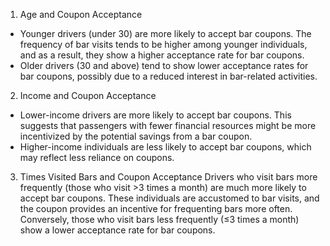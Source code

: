 1. Age and Coupon Acceptance
- Younger drivers (under 30) are more likely to accept bar coupons. The frequency of bar visits tends to be higher among younger individuals, and as a result, they show a higher acceptance rate for bar coupons.
- Older drivers (30 and above) tend to show lower acceptance rates for bar coupons, possibly due to a reduced interest in bar-related activities.
2. Income and Coupon Acceptance
- Lower-income drivers are more likely to accept bar coupons. This suggests that passengers with fewer financial resources might be more incentivized by the potential savings from a bar coupon.
- Higher-income individuals are less likely to accept bar coupons, which may reflect less reliance on coupons.
3. Times Visited Bars and Coupon Acceptance
Drivers who visit bars more frequently (those who visit >3 times a month) are much more likely to accept bar coupons. These individuals are accustomed to bar visits, and the coupon provides an incentive for frequenting bars more often.
Conversely, those who visit bars less frequently (≤3 times a month) show a lower acceptance rate for bar coupons.
